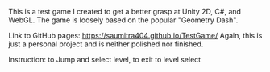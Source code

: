 This is a test game I created to get a better grasp at Unity 2D, C#, and WebGL.
The game is loosely based on the popular "Geometry Dash".

Link to GitHub pages: https://saumitra404.github.io/TestGame/
Again, this is just a personal project and is neither polished nor finished.

Instruction: <Space> to Jump and select level, <e> to exit to level select
